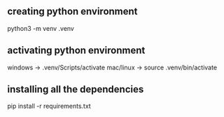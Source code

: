 ## creating python environment

python3 -m venv .venv

## activating python environment

windows -> .venv/Scripts/activate
mac/linux -> source .venv/bin/activate

## installing all the dependencies

pip install -r requirements.txt

